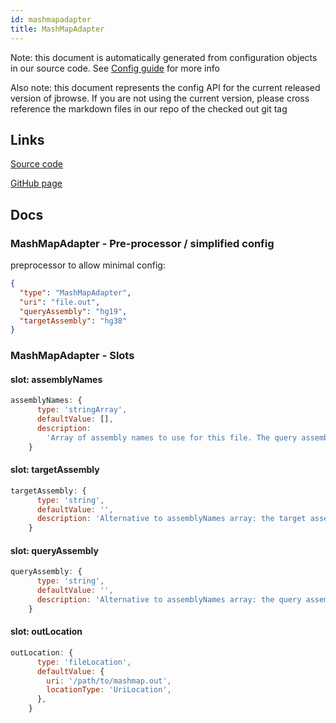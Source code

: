 ```yaml
---
id: mashmapadapter
title: MashMapAdapter
---
```


Note: this document is automatically generated from configuration objects in our
source code. See [Config guide](/docs/config_guide) for more info

Also note: this document represents the config API for the current released
version of jbrowse. If you are not using the current version, please cross
reference the markdown files in our repo of the checked out git tag

## Links

[Source code](https://github.com/GMOD/jbrowse-components/blob/main/plugins/comparative-adapters/src/MashMapAdapter/configSchema.ts)

[GitHub page](https://github.com/GMOD/jbrowse-components/tree/main/website/docs/config/MashMapAdapter.md)

## Docs

### MashMapAdapter - Pre-processor / simplified config

preprocessor to allow minimal config:

```json
{
  "type": "MashMapAdapter",
  "uri": "file.out",
  "queryAssembly": "hg19",
  "targetAssembly": "hg38"
}
```

### MashMapAdapter - Slots

#### slot: assemblyNames

```js
assemblyNames: {
      type: 'stringArray',
      defaultValue: [],
      description:
        'Array of assembly names to use for this file. The query assembly name is the first value in the array, target assembly name is the second',
    }
```

#### slot: targetAssembly

```js
targetAssembly: {
      type: 'string',
      defaultValue: '',
      description: 'Alternative to assemblyNames array: the target assembly',
    }
```

#### slot: queryAssembly

```js
queryAssembly: {
      type: 'string',
      defaultValue: '',
      description: 'Alternative to assemblyNames array: the query assembly',
    }
```

#### slot: outLocation

```js
outLocation: {
      type: 'fileLocation',
      defaultValue: {
        uri: '/path/to/mashmap.out',
        locationType: 'UriLocation',
      },
    }
```
